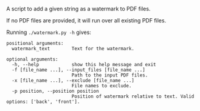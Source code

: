 A script to add a given string as a watermark to PDF files.  

If no PDF files are provided, it will run over all existing PDF files.

Running `./watermark.py -h` gives:
```
positional arguments:
  watermark_text        Text for the watermark.

optional arguments:
  -h, --help            show this help message and exit
  -f [file_name ...], --input_files [file_name ...]
                        Path to the input PDF files.
  -x [file_name ...], --exclude [file_name ...]
                        File names to exclude.
  -p position, --position position
                        Position of watermark relative to text. Valid options: ['back', 'front'].
```